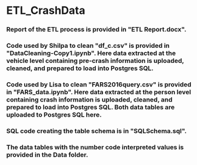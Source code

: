 # ETL_CrashData

### Report of the ETL process is provided in "ETL Report.docx".
### Code used by Shilpa to clean "df_c.csv" is provided in "DataCleaning-Copy1.ipynb". Here data extracted at the vehicle level containing pre-crash information is uploaded, cleaned, and prepared to load into Postgres SQL.
### Code used by Lisa to clean "FARS2016query.csv" is provided in "FARS_data.ipynb".  Here data extracted at the person level containing crash information is uploaded, cleaned, and prepared to load into Postgres SQL. Both data tables are uploaded to Postgres SQL here.
### SQL code creating the table schema is in "SQLSchema.sql".
### The data tables with the number code interpreted values is provided in the Data folder.
